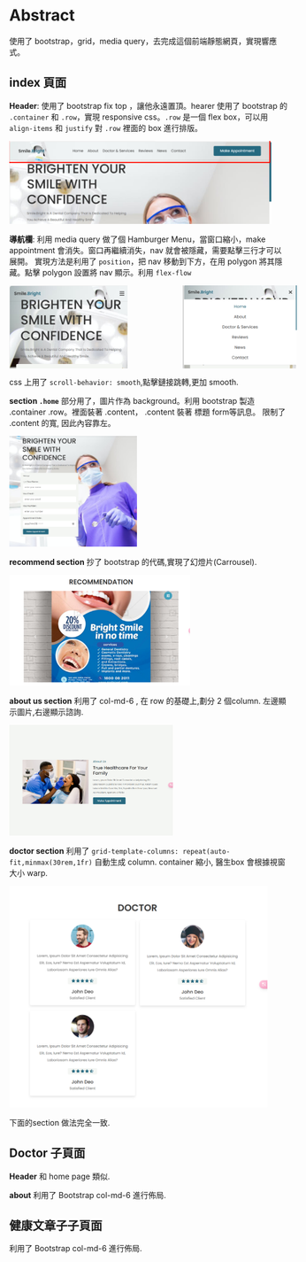 # Abstract
使用了 bootstrap，grid，media query，去完成這個前端靜態網頁，實現響應式。

## index 頁面

**Header**: 使用了 bootstrap fix top ，讓他永遠置頂。hearer 使用了 bootstrap 的 `.container` 和 `.row`，實現 responsive css。`.row` 是一個 flex box，可以用 `align-items` 和 `justify` 對 `.row` 裡面的 box 進行排版。

<img src="show case/header.png" height= 150px>


**導航欄**: 利用 media query 做了個 Hamburger Menu，當窗口縮小，make appointment 會消失。窗口再繼續消失，nav 就會被隱藏，需要點擊三行才可以展開。 實現方法是利用了 `position`，把 nav 移動到下方，在用 polygon 將其隱藏。點擊 polygon 設置將 nav 顯示。利用 `flex-flow`

<div style="display: flex; gap: 100px;">
  <img src="show case/hamburger 1.png" height="150px">
  <img src="show case/hamburger 2.png" height="150px">
</div>


css 上用了 `scroll-behavior: smooth`,點擊鏈接跳轉,更加 smooth.

**section `.home`** 部分用了，圖片作為 background。利用 bootstrap 製造 .container .row。裡面裝著 .content， .content 裝著 標題 form等訊息。 限制了 .content 的寬, 因此內容靠左。

<div> <img src="show case/home.png" height="200px"> </div>


**recommend section** 抄了 bootstrap 的代碼,實現了幻燈片(Carrousel).
<div><img src="show case/recommendation.png" height="200px"></div>



**about us section** 利用了 col-md-6 , 在 row 的基礎上,劃分 2 個column. 左邊顯示圖片,右邊顯示諮詢.
<div><img src="show case/about.png" height="200px"></div>


**doctor section** 利用了 `grid-template-columns: repeat(auto-fit,minmax(30rem,1fr)` 自動生成 column. container 縮小, 醫生box 會根據視窗大小 warp.

<div><img src="show case/doctor.png" height="400px"></div>


下面的section 做法完全一致.

## Doctor 子頁面
**Header**
 和 home page 類似.

**about**
利用了 Bootstrap col-md-6 進行佈局.

## 健康文章子子頁面
利用了 Bootstrap col-md-6 進行佈局.

